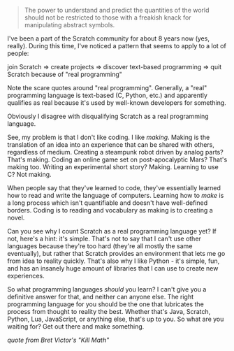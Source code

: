 >The power to understand and predict the quantities of the world should not be restricted to those with a freakish knack for manipulating abstract symbols.



I've been a part of the Scratch community for about 8 years now (yes, really). During this time, I've noticed a pattern that seems to apply to a lot of people:

join Scratch => create projects => discover text-based programming => quit Scratch because of "real programming"

Note the scare quotes around "real programming". Generally, a "real" programming language is text-based (C, Python, etc.) and apparently qualifies as real because it's used by well-known developers for something.

Obviously I disagree with disqualifying Scratch as a real programming language.
    
See, my problem is that I don't like coding. I like *making*. Making is the translation of an idea into an experience that can be shared with others, regardless of medium. Creating a steampunk robot driven by analog parts? That's making. Coding an online game set on post-apocalyptic Mars? That's making too. Writing an experimental short story? Making. Learning to use C? Not making.


When people say that they've learned to code, they've essentially learned how to read and write the language of computers. Learning how to *make* is a long process which isn't quantifiable and doesn't have well-defined borders. Coding is to reading and vocabulary as making is to creating a novel.


Can you see why I count Scratch as a real programming language yet? If not, here's a hint: it's simple.  That's not to say that I can't use other languages because they're too hard (they're all mostly the same eventually), but rather that Scratch provides an environment that lets me go from idea to reality quickly. That's also why I like Python - it's simple, fun, and has an insanely huge amount of libraries that I can use to create new experiences. 

So what programming languages *should* you learn? I can't give you a definitive answer for that, and neither can anyone else. The right programming language for you should be the one that lubricates the process from thought to reality the best. Whether that's Java, Scratch, Python, Lua, JavaScript, or anything else, that's up to you. So what are you waiting for? Get out there and make something.

*quote from Bret Victor's "Kill Math"*